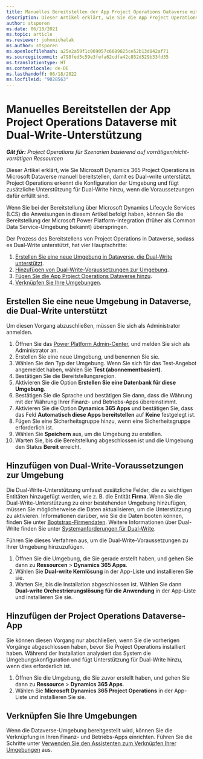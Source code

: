 ```yaml
---
title: Manuelles Bereitstellen der App Project Operations Dataverse mit Dual-Write-Unterstützung
description: Dieser Artikel erklärt, wie Sie die App Project Operations Dataverse manuell bereitstellen können, damit sie Dual-write unterstützt.
author: stsporen
ms.date: 06/18/2021
ms.topic: article
ms.reviewer: johnmichalak
ms.author: stsporen
ms.openlocfilehash: a25e2a59f1c069057c6689825ce52b13d842af71
ms.sourcegitcommit: a798fed5c59e3fefa62cdfa42c852d529b33fd35
ms.translationtype: HT
ms.contentlocale: de-DE
ms.lasthandoff: 06/18/2022
ms.locfileid: "9028563"
---
```

# <a name="manually-deploy-the-project-operations-dataverse-app-with-dual-write-support"></a>Manuelles Bereitstellen der App Project Operations Dataverse mit Dual-Write-Unterstützung

_**Gilt für:** Project Operations für Szenarien basierend auf vorrätigen/nicht-vorrätigen Ressourcen_

Dieser Artikel erklärt, wie Sie Microsoft Dynamics 365 Project Operations in Microsoft Dataverse manuell bereitstellen, damit es Dual-write unterstützt. Project Operations erkennt die Konfiguration der Umgebung und fügt zusätzliche Unterstützung für Dual-Write hinzu, wenn die Voraussetzungen dafür erfüllt sind.

Wenn Sie bei der Bereitstellung über Microsoft Dynamics Lifecycle Services (LCS) die Anweisungen in diesem Artikel befolgt haben, können Sie die Bereitstellung der Microsoft Power Platform-Integration (früher als Common Data Service-Umgebung bekannt) überspringen.

Der Prozess des Bereitstellens von Project Operations in Dataverse, sodass es Dual-Write unterstützt, hat vier Hauptschritte:

1. [Erstellen Sie eine neue Umgebung in Dataverse, die Dual-Write unterstützt](#create).
2. [Hinzufügen von Dual-Write-Voraussetzungen zur Umgebung](#prerequisites).
3. [Fügen Sie die App Project Operations Dataverse hinzu](#dataverse).
4. [Verknüpfen Sie Ihre Umgebungen](#link).

## <a name="create-a-new-environment-in-dataverse-that-supports-dual-write"></a><a name="create"></a>Erstellen Sie eine neue Umgebung in Dataverse, die Dual-Write unterstützt

Um diesen Vorgang abzuschließen, müssen Sie sich als Administrator anmelden.

1. Öffnen Sie das [Power Platform Admin-Center](https://admin.powerplatform.com), und melden Sie sich als Administrator an.
2. Erstellen Sie eine neue Umgebung, und benennen Sie sie.
3. Wählen Sie den Typ der Umgebung. Wenn Sie sich für das Test-Angebot angemeldet haben, wählen Sie **Test (abonnementbasiert)**.
4. Bestätigen Sie die Bereitstellungsregion.
5. Aktivieren Sie die Option **Erstellen Sie eine Datenbank für diese Umgebung**. 
6. Bestätigen Sie die Sprache und bestätigen Sie dann, dass die Währung mit der Währung Ihrer Finanz- und Betriebs-Apps übereinstimmt.
7. Aktivieren Sie die Option **Dynamics 365 Apps** und bestätigen Sie, dass das Feld **Automatisch diese Apps bereitstellen** auf **Keine** festgelegt ist.
8. Fügen Sie eine Sicherheitsgruppe hinzu, wenn eine Sicherheitsgruppe erforderlich ist.
9. Wählen Sie **Speichern** aus, um die Umgebung zu erstellen.
10. Warten Sie, bis die Bereitstellung abgeschlossen ist und die Umgebung den Status **Bereit** erreicht.

## <a name="add-dual-write-prerequisites-to-the-environment"></a><a name="prerequisites"></a>Hinzufügen von Dual-Write-Voraussetzungen zur Umgebung

Die Dual-Write-Unterstützung umfasst zusätzliche Felder, die zu wichtigen Entitäten hinzugefügt werden, wie z. B. die Entität **Firma**. Wenn Sie die Dual-Write-Unterstützung zu einer bestehenden Umgebung hinzufügen, müssen Sie möglicherweise die Daten aktualisieren, um die Unterstützung zu aktivieren. Informationen darüber, wie Sie die Daten booten können, finden Sie unter [Bootstrap-Firmendaten](/dynamics365/fin-ops-core/dev-itpro/data-entities/dual-write/bootstrap-company-data). Weitere Informationen über Dual-Write finden Sie unter [Systemanforderungen für Dual-Write](/dynamics365/fin-ops-core/dev-itpro/data-entities/dual-write/dual-write-system-req).

Führen Sie dieses Verfahren aus, um die Dual-Write-Voraussetzungen zu Ihrer Umgebung hinzuzufügen.

1. Öffnen Sie die Umgebung, die Sie gerade erstellt haben, und gehen Sie dann zu **Ressourcen** \> **Dynamics 365 Apps**.
2. Wählen Sie **Dual-write Kernlösung** in der App-Liste und installieren Sie sie.
3. Warten Sie, bis die Installation abgeschlossen ist. Wählen Sie dann **Dual-write Orchestrierungslösung für die Anwendung** in der App-Liste und installieren Sie sie.

## <a name="add-the-project-operations-dataverse-app"></a><a name="dataverse"></a>Hinzufügen der Project Operations Dataverse-App

Sie können diesen Vorgang nur abschließen, wenn Sie die vorherigen Vorgänge abgeschlossen haben, bevor Sie Project Operations installiert haben. Während der Installation analysiert das System die Umgebungskonfiguration und fügt Unterstützung für Dual-Write hinzu, wenn dies erforderlich ist.

1. Öffnen Sie die Umgebung, die Sie zuvor erstellt haben, und gehen Sie dann zu **Ressource** \> **Dynamics 365 Apps**.
2. Wählen Sie **Microsoft Dynamics 365 Project Operations** in der App-Liste und installieren Sie sie.

## <a name="link-your-environments"></a><a name="link"></a>Verknüpfen Sie Ihre Umgebungen

Wenn die Dataverse-Umgebung bereitgestellt wird, können Sie die Verknüpfung in Ihren Finanz- und Betriebs-Apps einrichten. Führen Sie die Schritte unter [Verwenden Sie den Assistenten zum Verknüpfen Ihrer Umgebungen](/dynamics365/fin-ops-core/dev-itpro/data-entities/dual-write/link-your-environment) aus.
